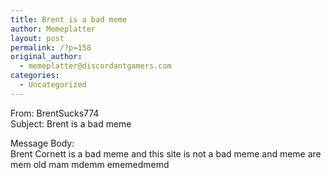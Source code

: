 ```yaml
---
title: Brent is a bad meme
author: Memeplatter
layout: post
permalink: /?p=158
original_author:
  - memeplatter@discordantgamers.com
categories:
  - Uncategorized
---
```

From: BrentSucks774  
Subject: Brent is a bad meme

Message Body:  
Brent Cornett is a bad meme and this site is not a bad meme and meme are mem old mam mdemm ememedmemd